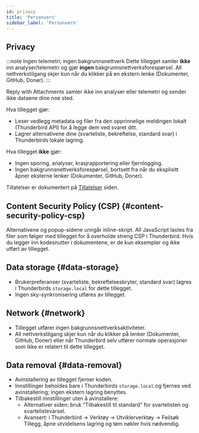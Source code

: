 ```yaml
---
id: privacy
title: 'Personvern'
sidebar_label: 'Personvern'
---
```


## Privacy

:::note Ingen telemetri; ingen bakgrunnsnettverk
Dette tillegget samler **ikke** inn analyser/telemetri og gjør **ingen** bakgrunnsnettverksforespørsel. All nettverkstilgang skjer kun når du klikker på en ekstern lenke (Dokumenter, GitHub, Doner).
:::

Reply with Attachments samler ikke inn analyser eller telemetri og sender ikke dataene dine noe sted.

Hva tillegget gjør:

- Leser vedlegg metadata og filer fra den opprinnelige meldingen lokalt (Thunderbird API) for å legge dem ved svaret ditt.
- Lagrer alternativene dine (svarteliste, bekreftelse, standard svar) i Thunderbirds lokale lagring.

Hva tillegget **ikke** gjør:

- Ingen sporing, analyser, krasjrapportering eller fjernlogging.
- Ingen bakgrunnsnettverksforespørsel, bortsett fra når du eksplisitt åpner eksterne lenker (Dokumenter, GitHub, Doner).

Tillatelser er dokumentert på [Tillatelser](permissions) siden.

## Content Security Policy (CSP) {#content-security-policy-csp}

Alternativene og popup-sidene unngår inline-skript. All JavaScript lastes fra filer som følger med tillegget for å overholde streng CSP i Thunderbird. Hvis du legger inn kodesnutter i dokumentene, er de kun eksempler og ikke utført av tillegget.

## Data storage {#data-storage}

- Brukerpreferanser (svarteliste, bekreftelsesbryter, standard svar) lagres i Thunderbirds `storage.local` for dette tillegget.
- Ingen sky-synkronisering utføres av tillegget.

## Network {#network}

- Tillegget utfører ingen bakgrunnsnettverksaktiviteter.
- All nettverkstilgang skjer kun når du klikker på lenker (Dokumenter, GitHub, Doner) eller når Thunderbird selv utfører normale operasjoner som ikke er relatert til dette tillegget.

## Data removal {#data-removal}

- Avinstallering av tillegget fjerner koden.
- Innstillinger beholdes bare i Thunderbirds `storage.local` og fjernes ved avinstallering; ingen ekstern lagring benyttes.
- Tilbakestill innstillinger uten å avinstallere:
  - Alternativer siden: bruk “Tilbakestill til standard” for svartelisten og svartelistevarsel.
  - Avansert: i Thunderbird → Verktøy → Utviklerverktøy → Feilsøk Tillegg, åpne utvidelsens lagring og tøm nøkler hvis nødvendig.
